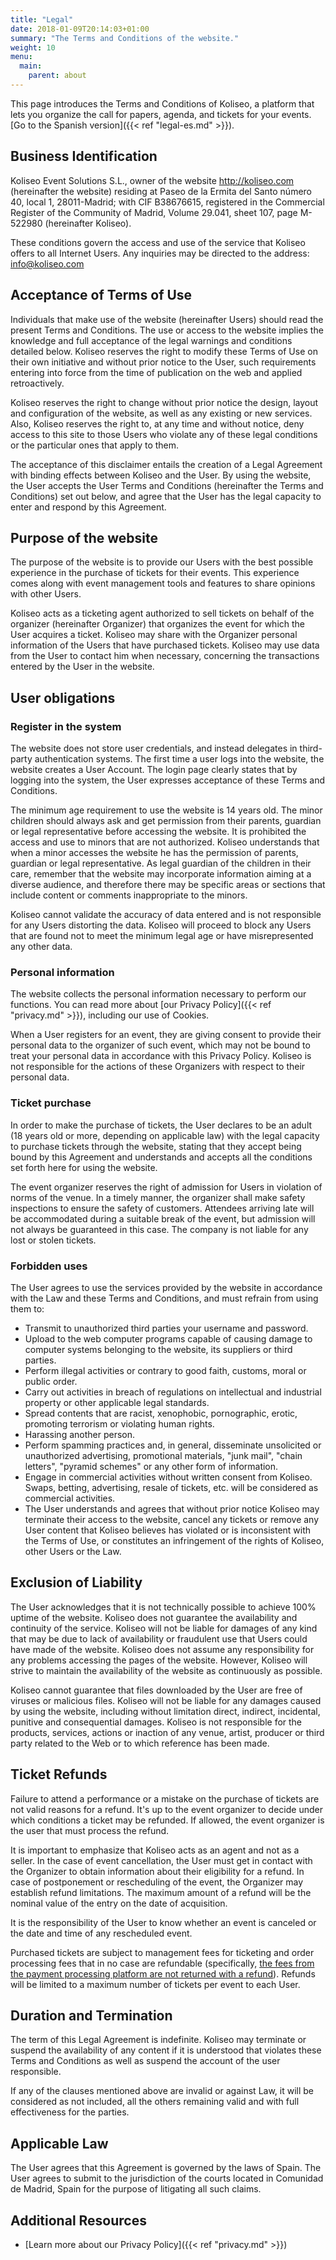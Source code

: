 ```yaml
---
title: "Legal"
date: 2018-01-09T20:14:03+01:00
summary: "The Terms and Conditions of the website."
weight: 10
menu:
  main:
    parent: about
---
```


This page introduces the Terms and Conditions of Koliseo, a platform that lets you organize the call for papers, agenda, and tickets for your events. [Go to the Spanish version]({{< ref "legal-es.md" >}}).

## Business Identification

Koliseo Event Solutions S.L., owner of the website http://koliseo.com (hereinafter the website) residing
at Paseo de la Ermita del Santo número 40, local 1, 28011-Madrid; with CIF B38676615, registered in the Commercial Register of the Community of Madrid, Volume 29.041, sheet 107, page M-522980 (hereinafter Koliseo).

These conditions govern the access and use of the service that Koliseo offers to all Internet Users. Any inquiries may be directed to the address: info@koliseo.com

## Acceptance of Terms of Use

Individuals that make use of the website (hereinafter Users) should read the present Terms and Conditions. The use or access to the website implies the knowledge and full acceptance of the legal warnings and conditions detailed below. Koliseo reserves the right to modify these Terms of Use on their own initiative and without prior notice to the User, such requirements entering into force from the time of publication on the web and applied retroactively.

Koliseo reserves the right to change without prior notice the design, layout and configuration of the website, as well as any existing or new services. Also, Koliseo reserves the right to, at any time and without notice, deny access to this site to those Users who violate any of these legal conditions or the particular ones that apply to them.

The acceptance of this disclaimer entails the creation of a Legal Agreement with binding effects between Koliseo and the User. By using the website, the User accepts the User Terms and Conditions (hereinafter the Terms and Conditions) set out below, and agree that the User has the legal capacity to enter and respond by this Agreement.

## Purpose of the website

The purpose of the website is to provide our Users with the best possible experience in the purchase of tickets for their events. This experience comes along with event management tools and features to share opinions with other Users.

Koliseo acts as a ticketing agent authorized to sell tickets on behalf of the organizer (hereinafter Organizer) that organizes the event for which the User acquires a ticket. Koliseo may share with the Organizer personal information of the Users that have purchased tickets. Koliseo may use data from the User to contact him when necessary, concerning the transactions entered by the User in the website.

## User obligations

### Register in the system

The website does not store user credentials, and instead delegates in third-party authentication systems. The first time a user logs into the website, the website creates a User Account. The login page clearly states that by logging into the system, the User expresses acceptance of these Terms and Conditions.

The minimum age requirement to use the website is 14 years old. The minor children should always ask and get permission from their parents, guardian or legal representative before accessing the website. It is prohibited the access and use to minors that are not authorized. Koliseo understands that when a minor accesses the website he has the permission of parents, guardian or legal representative. As legal guardian of the children in their care, remember that the website may incorporate information aiming at a diverse audience, and therefore there may be specific areas or sections that include content or comments inappropriate to the minors.

Koliseo cannot validate the accuracy of data entered and is not responsible for any Users distorting the data. Koliseo will proceed to block any Users that are found not to meet the minimum legal age or have misrepresented any other data.

### Personal information

The website collects the personal information necessary to perform our functions. You can read more about [our Privacy Policy]({{< ref "privacy.md" >}}), including our use of Cookies.

When a User registers for an event, they are giving consent to provide their personal data to the organizer of such event, which may not be bound to treat your personal data in accordance with this Privacy Policy. Koliseo is not responsible for the actions of these Organizers with respect to their personal data.

### Ticket purchase

In order to make the purchase of tickets, the User declares to be an adult (18 years old or more, depending on applicable law) with the legal capacity to purchase tickets through the website, stating that they accept being bound by this Agreement and understands and accepts all the conditions set forth here for using the website.

The event organizer reserves the right of admission for Users in violation of norms of the venue. In a timely manner, the organizer shall make safety inspections to ensure the safety of customers. Attendees arriving late will be accommodated during a suitable break of the event, but admission will not always be guaranteed in this case. The company is not liable for any lost or stolen tickets.

### Forbidden uses

The User agrees to use the services provided by the website in accordance with the Law and these Terms and Conditions, and must refrain from using them to:

- Transmit to unauthorized third parties your username and password.
- Upload to the web computer programs capable of causing damage to computer systems belonging to the website, its suppliers or third parties.
- Perform illegal activities or contrary to good faith, customs, moral or public order.
- Carry out activities in breach of regulations on intellectual and industrial property or other applicable legal standards.
- Spread contents that are racist, xenophobic, pornographic, erotic, promoting terrorism or violating human rights.
- Harassing another person.
- Perform spamming practices and, in general, disseminate unsolicited or unauthorized advertising, promotional materials, "junk mail", "chain letters", "pyramid schemes" or any other form of information.
- Engage in commercial activities without written consent from Koliseo. Swaps, betting, advertising, resale of tickets, etc. will be considered as commercial activities.
- The User understands and agrees that without prior notice Koliseo may terminate their access to the website, cancel any tickets or remove any User content that Koliseo believes has violated or is inconsistent with the Terms of Use, or constitutes an infringement of the rights of Koliseo, other Users or the Law.

## Exclusion of Liability

The User acknowledges that it is not technically possible to achieve 100% uptime of the website. Koliseo does not guarantee the availability and continuity of the service. Koliseo will not be liable for damages of any kind that may be due to lack of availability or fraudulent use that Users could have made of the website. Koliseo does not assume any responsibility for any problems accessing the pages of the website. However, Koliseo will strive to maintain the availability of the website as continuously as possible.

Koliseo cannot guarantee that files downloaded by the User are free of viruses or malicious files. Koliseo will not be liable for any damages caused by using the website, including without limitation direct, indirect, incidental, punitive and consequential damages. Koliseo is not responsible for the products, services, actions or inaction of any venue, artist, producer or third party related to the Web or to which reference has been made.

## Ticket Refunds

Failure to attend a performance or a mistake on the purchase of tickets are not valid reasons for a refund. It's up to the event organizer to decide under which conditions a ticket may be refunded. If allowed, the event organizer is the user that must process the refund.

It is important to emphasize that Koliseo acts as an agent and not as a seller. In the case of event cancellation, the User must get in contact with the Organizer to obtain information about their eligibility for a refund. In case of postponement or rescheduling of the event, the Organizer may establish refund limitations. The maximum amount of a refund will be the nominal value of the entry on the date of acquisition.

It is the responsibility of the User to know whether an event is canceled or the date and time of any rescheduled event.

Purchased tickets are subject to management fees for ticketing and order processing fees that in no case are refundable (specifically, [the fees from the payment processing platform are not returned with a refund](https://stripe.com/docs/refunds)). Refunds will be limited to a maximum number of tickets per event to each User.

## Duration and Termination

The term of this Legal Agreement is indefinite. Koliseo may terminate or suspend the availability of any content if it is understood that violates these Terms and Conditions as well as suspend the account of the user responsible.

If any of the clauses mentioned above are invalid or against Law, it will be considered as not included, all the others remaining valid and with full effectiveness for the parties.

## Applicable Law

The User agrees that this Agreement is governed by the laws of Spain. The User agrees to submit to the jurisdiction of the courts located in Comunidad de Madrid, Spain for the purpose of litigating all such claims.

## Additional Resources

- [Learn more about our Privacy Policy]({{< ref "privacy.md" >}})
